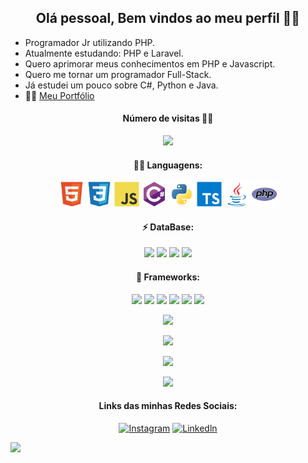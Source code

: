 <h2 align="center">Olá pessoal, Bem vindos ao meu perfil 👋😄</h2>

- Programador Jr utilizando PHP.
- Atualmente estudando: PHP e Laravel.
- Quero aprimorar meus conhecimentos em PHP e Javascript.
- Quero me tornar um programador Full-Stack.
- Já estudei um pouco sobre C#, Python e Java.
- 👨‍💻 [Meu Portfólio](https://portfolioathilas.netlify.app/)

<h4 align="center">Número de visitas 🧐🔎</h4>
<p align="center">
  <img src="https://komarev.com/ghpvc/?username=Athilas-Silva">
</p>

<h4 align="center">👨‍💻 Languagens:</h4>

<p align="center">
  <img src="https://raw.githubusercontent.com/devicons/devicon/master/icons/html5/html5-original.svg" height="40">  <img src="https://raw.githubusercontent.com/devicons/devicon/master/icons/css3/css3-original.svg" height="40">  <img src="https://raw.githubusercontent.com/devicons/devicon/master/icons/javascript/javascript-original.svg" height="40">  <img src="https://raw.githubusercontent.com/devicons/devicon/master/icons/csharp/csharp-original.svg" height="40">  <img src="https://raw.githubusercontent.com/devicons/devicon/master/icons/python/python-original.svg" height="40">  <img src="https://raw.githubusercontent.com/devicons/devicon/master/icons/typescript/typescript-original.svg" height="40">  <img src="https://raw.githubusercontent.com/devicons/devicon/master/icons/java/java-original.svg" height="40">   <img src="https://raw.githubusercontent.com/devicons/devicon/master/icons/php/php-original.svg" height="40">
</p>

<h4 align="center">⚡ DataBase:</h4>

<p align="center">
  <img src="https://img.shields.io/badge/MariaDB-003545?style=for-the-badge&logo=mariadb&logoColor=white">   <img src="https://img.shields.io/badge/MySQL-00000F?style=for-the-badge&logo=mysql&logoColor=white">   <img src="https://img.shields.io/badge/SQLite-07405E?style=for-the-badge&logo=sqlite&logoColor=white" />   <img src="https://img.shields.io/badge/Elastic_Search-005571?style=for-the-badge&logo=elasticsearch&logoColor=white" />
</p>

<h4 align="center">🚀 Frameworks:</h4>

<p align="center">
  <img src="https://img.shields.io/badge/Node.js-339933?style=for-the-badge&logo=nodedotjs&logoColor=white" />   <img src="https://img.shields.io/badge/React-20232A?style=for-the-badge&logo=react&logoColor=61DAFB" />   <img src="https://img.shields.io/badge/next.js-000000?style=for-the-badge&logo=nextdotjs&logoColor=white" />   <img src="https://img.shields.io/badge/Sass-CC6699?style=for-the-badge&logo=sass&logoColor=white" />   <img src="https://img.shields.io/badge/Laravel-FF2D20?style=for-the-badge&logo=laravel&logoColor=white" />   <img src="https://img.shields.io/badge/Vue.js-35495E?style=for-the-badge&logo=vuedotjs&logoColor=4FC08D" />
</p>
 
<p align="center">
  <img src="https://github-profile-trophy.vercel.app/?username=Athilas-Silva&theme=dracula&row=2&no-bg=true&column=3&margin-w=15&margin-h=15" />
</p>
 
<p align="center">
  <img src="https://github-readme-stats.vercel.app/api/top-langs/?username=Athilas-Silva&layout=compact&theme=react&langs_count=10">
</p>

<p align="center">
  <img src="https://github-readme-stats.vercel.app/api?username=Athilas-Silva&theme=react&show_icons=true">
</p>

<p align="center">
  <img src="https://github-readme-streak-stats.herokuapp.com/?user=Athilas-Silva">
</p>

<h4 align="center">Links das minhas Redes Sociais:</h4>

<p align="center">
  <a href="https://www.instagram.com/athilassilva/"><img src="https://img.shields.io/badge/Instagram-E4405F?style=for-the-badge&logo=instagram&logoColor=white" alt="Instagram"/></a>
  <a href="https://www.linkedin.com/in/athilas-soares-silva-204541206/"><img src="https://img.shields.io/badge/LinkedIn-0077B5?style=for-the-badge&logo=linkedin&logoColor=white" alt="Linkedln"/></a>
</p>

![](https://hit.yhype.me/github/profile?user_id=71888055)

<!--
**Athilas-Silva/athilas-silva** is a ✨ _special_ ✨ repository because its `README.md` (this file) appears on your GitHub profile.

Here are some ideas to get you started:

- 🔭 I’m currently working on ...
- 🌱 I’m currently learning ...
- 👯 I’m looking to collaborate on ...
- 🤔 I’m looking for help with ...
- 💬 Ask me about ...
- 📫 How to reach me: ...
- 😄 Pronouns: ...
- ⚡ Fun fact: ...
### Hi there 👋
-->
